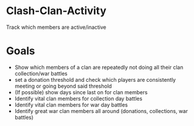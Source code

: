 # Clash-Clan-Activity
Track which members are active/inactive
# Goals
* Show which members of a clan are repeatedly not doing all their clan collection/war battles
* set a donation threshold and check which players are consistently meeting or going beyond said threshold
* (If possible) show days since last on for clan members
* Identify vital clan members for collection day battles
* Identify vital clan members for war day battles
* Identify great war clan members all around (donations, collections, war battles)
